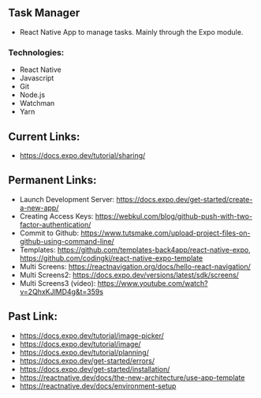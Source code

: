 ## Task Manager
- React Native App to manage tasks. Mainly through the Expo module.

### Technologies:
- React Native
- Javascript
- Git
- Node.js
- Watchman
- Yarn

## Current Links:
- https://docs.expo.dev/tutorial/sharing/

## Permanent Links:
- Launch Development Server: https://docs.expo.dev/get-started/create-a-new-app/
- Creating Access Keys: https://webkul.com/blog/github-push-with-two-factor-authentication/
- Commit to Github: https://www.tutsmake.com/upload-project-files-on-github-using-command-line/
- Templates: https://github.com/templates-back4app/react-native-expo, https://github.com/codingki/react-native-expo-template
- Multi Screens: https://reactnavigation.org/docs/hello-react-navigation/
- Multi Screens2: https://docs.expo.dev/versions/latest/sdk/screens/
- Multi Screens3 (video): https://www.youtube.com/watch?v=2QhxKJlMD4g&t=359s

## Past Link:
- https://docs.expo.dev/tutorial/image-picker/
- https://docs.expo.dev/tutorial/image/
- https://docs.expo.dev/tutorial/planning/
- https://docs.expo.dev/get-started/errors/
- https://docs.expo.dev/get-started/installation/
- https://reactnative.dev/docs/the-new-architecture/use-app-template
- https://reactnative.dev/docs/environment-setup

